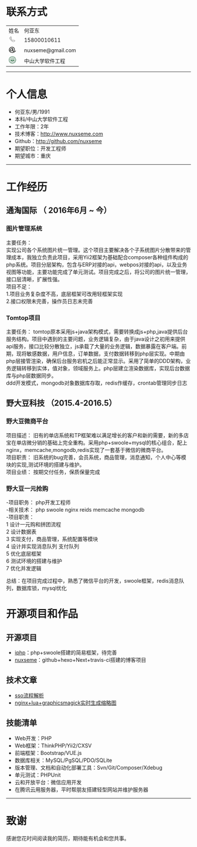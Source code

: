 
# 联系方式
<table>
<tr>
<td>姓名</td>
<td>何亚东</td>
</tr>
<tr>
<td><img src='Image/call.png' width='20' height="20"/></td>
<td>15800010611</td>
</tr>
<tr>
<td><img src='Image/email.png'  width='20' height="20"/></td>
<td>nuxseme@gmail.com</td>
</tr>
<tr><td><img src='Image/sunyatsen.jpg'  width='20' height="20"/></td>
<td>中山大学软件工程</td></tr>
</table>

---

# 个人信息

 - 何亚东/男/1991 
 - 本科/中山大学软件工程 
 - 工作年限：2年 
 - 技术博客：http://www.nuxseme.com
 - Github：http://github.com/nuxseme
 - 期望职位：开发工程师  
 - 期望城市：重庆  
 
 
---

# 工作经历


## 通淘国际 （ 2016年6月 ~ 今）

### 图片管理系统
主要任务：  
实现公司各个系统图片统一管理。这个项目主要解决各个子系统图片分散带来的管理成本，我独立负责此项目，采用Yii2框架为基础配合composer各种组件构成的php系统。项目分层架构，包含与ERP对接的api，webpos对接的api，以及业务视图等功能，主要功能完成了单元测试。项目完成之后，将公司的图片统一管理，接口层清晰，扩展性强。    
项目不足：  
	1.项目业务复杂度不高，底层框架可改用轻框架实现  
	2.接口权限未完善，操作员日志未完善

### Tomtop项目
主要任务：
	tomtop原本采用js+java架构模式，需要转换成js+php,java提供后台服务结构。项目中遇到的主要问题，业务逻辑复杂，由于java设计之初用来提供api服务，接口比较分散独立，js承载了大量的业务逻辑，数据暴露在客户端。前期，现将敏感数据，用户信息，订单数据，支付数据转移到php层实现。中期由php层接管渲染，确保后台服务宕机之后能正常显示。采用了简单的DDD架构，业务逻辑转移到实体，值对象，领域服务上。php层建立渲染数据库，实现后台数据库与php层数据同步。  
	ddd开发模式，mongodb对象数据库存取，redis作缓存，crontab管理同步日志


## 野大豆科技 （2015.4-2016.5）

### 野大豆微商平台
项目描述：	旧有的单店系统和TP框架难以满足增长的客户和新的需要，新的多店宝在单店微分销的基础上完全重构。采用php+swoole+mysql的核心组合，配上nginx，memcache,mongodb,redis实现了一套基于微信的微商平台。  
项目职责：	旧系统的bug完善，会员系统，商品管理，消息通知，个人中心等模块的实现,测试环境的搭建与维护。  
项目业绩：	按期交付任务，保质保量完成

### 野大豆一元抢购

-项目职务：	php开发工程师  
-相关技术： php swoole nginx reids memcache mongodb  
-项目职责：	
	1 设计一元购和拼团流程   
	2 设计数据表   
	3 实现支付，商品管理，系统配置等模块   
	4 设计并实现消息队列 支付队列   
	5 优化底层框架  
	6 测试环境的搭建与维护  
	7 优化并发逻辑 

总结：在项目完成过程中，熟悉了微信平台的开发，swoole框架，redis消息队列，数据库锁，mysql优化


# 开源项目和作品

## 开源项目
 - [iphp](http://github.com/nuxseme/iphp)：php+swoole搭建的简易框架，待完善
 - [nuxseme](http://www.nuxseme.com)：github+hexo+Next+travis-ci搭建的博客项目

## 技术文章

- [sso流程解析](http://nuxseme.com/sso/sso)
- [nginx+lua+graphicsmagick实时生成缩略图](http://nuxseme.com/php/nginx+lua+graphicsmagick%E5%AE%9E%E6%97%B6%E7%94%9F%E6%88%90%E7%BC%A9%E7%95%A5%E5%9B%BE) 


## 技能清单

- Web开发：PHP
- Web框架：ThinkPHP/Yii2/CXSV
- 前端框架：Bootstrap/VUE.js
- 数据库相关：MySQL/PgSQL/PDO/SQLite
- 版本管理、文档和自动化部署工具：Svn/Git/Composer/Xdebug
- 单元测试：PHPUnit
- 云和开放平台：微信应用开发
- 在腾讯云用服务器，平时帮朋友搭建轻型网站并维护服务器

---

# 致谢
感谢您花时间阅读我的简历，期待能有机会和您共事。
